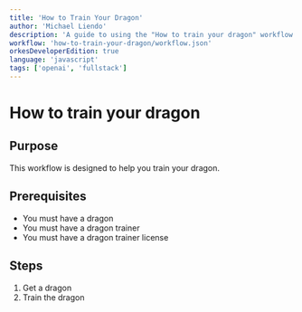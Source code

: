 ```yaml
---
title: 'How to Train Your Dragon'
author: 'Michael Liendo'
description: 'A guide to using the "How to train your dragon" workflow'
workflow: 'how-to-train-your-dragon/workflow.json'
orkesDeveloperEdition: true
language: 'javascript'
tags: ['openai', 'fullstack']
---
```


# How to train your dragon

## Purpose

This workflow is designed to help you train your dragon.

## Prerequisites

- You must have a dragon
- You must have a dragon trainer
- You must have a dragon trainer license

## Steps

1. Get a dragon
2. Train the dragon
